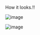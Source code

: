 How it looks.!!

![image](https://github.com/Muskan-Thakur/RandomMemes-React/assets/106293646/1aecad16-f9be-4581-a832-d116523915b9)


![image](https://github.com/Muskan-Thakur/RandomMemes-React/assets/106293646/f41d698b-40bf-4dfb-893a-d40920aad6b0)


